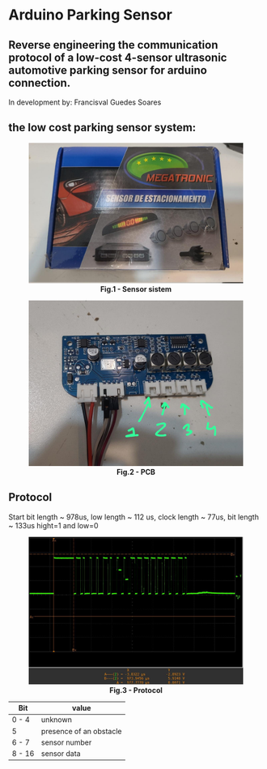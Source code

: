 # Arduino Parking Sensor

## Reverse engineering the communication protocol of a low-cost 4-sensor ultrasonic automotive parking sensor for arduino connection.

In development by: Francisval Guedes Soares

## the low cost parking sensor system:

<figure>
<center><img src="./figures/sensor_sistem.jpeg" width="800"></center>
<figcaption align = "center"><b>Fig.1 - Sensor sistem</b></figcaption>
</figure>

<figure>
<center><img src="./figures/pcb.jpeg" width="800"></center>
<figcaption align = "center"><b>Fig.2 - PCB</b></figcaption>
</figure>

## Protocol

Start bit length ~ 978us, low length ~ 112 us, clock length ~ 77us, bit length ~ 133us hight=1 and low=0 

<figure>
<center><img src="./figures/Protocol.jpg" width="800"></center>
<figcaption align = "center"><b>Fig.3 - Protocol</b></figcaption>
</figure>


Bit   | value
--------- | ------
0 - 4 | unknown
5 | presence of an obstacle
6 - 7 | sensor number
8 - 16 | sensor data
